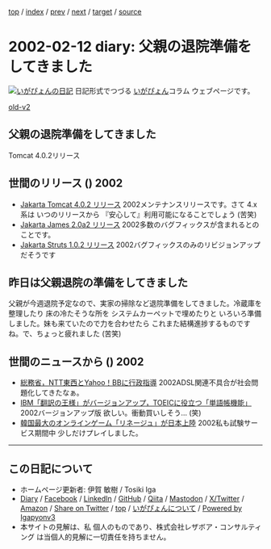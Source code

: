 [top](../index.html) 
 / [index](index.html) 
 / [prev](ig020208.html) 
 / [next](ig020213.html) 
 / [target](https://www.igapyon.jp/igapyon/diary/2002/ig020212.html) 
 / [source](https://github.com/igapyon/diary/blob/master/2002/ig020212.src.md) 

2002-02-12 diary: 父親の退院準備をしてきました
=====================================================================================================
[![いがぴょんの日記](https://www.igapyon.jp/igapyon/diary/images/iga202308_64.jpg "いがぴょん")](https://www.igapyon.jp/igapyon/diary/memo/memoigapyon.html) 日記形式でつづる [いがぴょん](https://www.igapyon.jp/igapyon/diary/memo/memoigapyon.html)コラム ウェブページです。

[old-v2](ig020212-orig.html)

## 父親の退院準備をしてきました

Tomcat 4.0.2リリース


## 世間のリリース () 2002

* [Jakarta Tomcat 4.0.2 リリース](http://jakarta.apache.org/tomcat/index.html)  2002メンテナンスリリースです。さて 4.x系は いつのリリースから 『安心して』利用可能になることでしょう (苦笑)
* [Jakarta James 2.0a2 リリース](http://jakarta.apache.org/james/)  2002多数のバグフィックスが含まれるとのことです。
* [Jakarta Struts 1.0.2 リリース](http://jakarta.apache.org/struts/index.html)  2002バグフィックスのみのリビジョンアップだそうです

## 昨日は父親退院の準備をしてきました

父親が今週退院予定なので、実家の掃除など退院準備をしてきました。冷蔵庫を整理したり 床の冷たそうな所を システムカーペットで埋めたりと いろいろ準備しました。妹も来ていたので力を合わせたら これまた結構進捗するものですね。で、ちょっと疲れました (苦笑)

## 世間のニュースから () 2002

* [総務省，NTT東西とYahoo！BBに行政指導](http://www.zdnet.co.jp/news/bursts/0202/08/10.html)  2002ADSL関連不具合が社会問題化してきたなぁ。
* [IBM「翻訳の王様」がバージョンアップ，TOEICに役立つ「単語帳機能」](http://www.zdnet.co.jp/news/bursts/0202/08/02.html)  2002バージョンアップ版 欲しい。衝動買いしそう… (笑) 
* [韓国最大のオンラインゲーム「リネージュ」が日本上陸](http://www.asahi.com/national/update/0212/003.html)  2002私も試験サービス期間中 少しだけプレイしました。


----------------------------------------------------------------------------------------------------

## この日記について

* ホームページ更新者: 伊賀 敏樹 / Tosiki Iga
* [Diary](https://www.igapyon.jp/igapyon/diary/) / [Facebook](https://www.facebook.com/igapyon) / [LinkedIn](https://www.linkedin.com/in/toshikiiga) / [GitHub](https://github.com/igapyon) / [Qiita](https://qiita.com/igapyon) / [Mastodon](https://social.vivaldi.net/@igapyon) / [X/Twitter](https://twitter.com/ToshikiIga) / [Amazon](https://www.amazon.co.jp/%E4%BC%8A%E8%B3%80-%E6%95%8F%E6%A8%B9/e/B004LTQWCQ) / 
[Share on Twitter](https://twitter.com/intent/tweet?hashtags=igapyon%2Cdiary%2C%E3%81%84%E3%81%8C%E3%81%B4%E3%82%87%E3%82%93&text=%E7%88%B6%E8%A6%AA%E3%81%AE%E9%80%80%E9%99%A2%E6%BA%96%E5%82%99%E3%82%92%E3%81%97%E3%81%A6%E3%81%8D%E3%81%BE%E3%81%97%E3%81%9F&url=https%3A%2F%2Fwww.igapyon.jp%2Figapyon%2Fdiary%2F2002%2Fig020212.html) / [top](../index.html) / [いがぴょんについて](https://www.igapyon.jp/igapyon/diary/memo/memoigapyon.html) / [Powered by Igapyonv3](https://github.com/igapyon/igapyonv3)
* 本サイトの見解は、私 個人のものであり、株式会社レザボア・コンサルティング は当個人的見解に一切責任を持ちません。 
